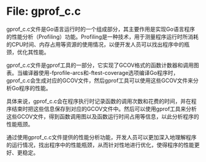 # File: gprof_c.c

gprof_c.c文件是Go语言运行时的一个组成部分，其主要作用是实现Go语言程序的性能分析（Profiling）功能。Profiling是一种技术，用于测量程序运行时所消耗的CPU时间、内存占用等资源的使用情况，以便开发人员可以找出程序中的瓶颈，优化其性能。

gprof_c.c文件是gprof工具的一部分，它实现了GCOV格式的函数计数器和调用图表。当编译器使用-fprofile-arcs和-ftest-coverage选项编译Go程序时，gprof_c.c会生成对应的GCOV文件，然后gprof工具可以使用这些GCOV文件来分析Go程序的性能。

具体来说，gprof_c.c会在程序执行时记录函数的调用次数和花费的时间，并在程序结束时把这些信息保存到对应的GCOV文件中。然后可以使用gprof工具来分析这些GCOV文件，得到函数调用图以及函数运行时间占用等信息，以此分析程序的性能瓶颈。

通过使用gprof_c.c文件提供的性能分析功能，开发人员可以更加深入地理解程序的运行情况，找出程序中的性能瓶颈，从而针对性地进行优化，使得程序的性能更好、更稳定。

